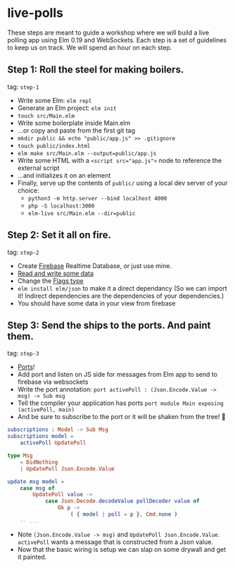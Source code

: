 # live-polls

These steps are meant to guide a workshop where we will build a live polling app using Elm 0.19 and WebSockets. Each step is a set of guidelines to keep us on track. We will spend an hour on each step.

## Step 1: Roll the steel for making boilers.

tag: `step-1`

- Write some Elm: `elm repl`
- Generate an Elm project: `elm init`
- `touch src/Main.elm`
- Write some boilerplate inside Main.elm
- ...or copy and paste from the first git tag
- `mkdir public && echo "public/app.js" >> .gitignore`
- `touch public/index.html`
- `elm make src/Main.elm --output=public/app.js`
- Write some HTML with a `<script src="app.js">` node to reference the external script
- ...and initializes it on an element
- Finally, serve up the contents of `public/` using a local dev server of your choice:
    - `python3 -m http.server --bind localhost 4000`
    - `php -S localhost:3000`
    - `elm-live src/Main.elm --dir=public`

## Step 2: Set it all on fire.

tag: `step-2`

- Create [Firebase](https://firebase.google.com/) Realtime Database, or just use mine.
- [Read and write some data](https://firebase.google.com/docs/database/web/read-and-write?authuser=0)
- Change the [Flags type](https://guide.elm-lang.org/interop/flags.html)
- `elm install elm/json` to make it a direct dependancy (So we can import it! Indirect dependencies are the dependencies of your dependencies.)
- You should have some data in your view from firebase

## Step 3: Send the ships to the ports. And paint them.

tag: `step-3`

- [Ports](https://guide.elm-lang.org/interop/ports.html)!
- Add port and listen on JS side for messages from Elm app to send to firebase via websockets
- Write the port annotation: `port activePoll : (Json.Encode.Value -> msg) -> Sub msg`
- Tell the compiler your application has ports `port module Main exposing (activePoll, main)`
- And be sure to subscribe to the port or it will be shaken from the tree! 🌳

```elm
subscriptions : Model -> Sub Msg
subscriptions model =
    activePoll UpdatePoll

type Msg
    = DidNothing
    | UpdatePoll Json.Encode.Value

update msg model =
    case msg of
        UpdatePoll value ->
            case Json.Decode.decodeValue pollDecoder value of
                Ok p ->
                    ( { model | poll = p }, Cmd.none )
    -- ...
```

- Note `(Json.Encode.Value -> msg)` and `UpdatePoll Json.Encode.Value`. `activePoll` wants a message that is constructed from a Json value.
- Now that the basic wiring is setup we can slap on some drywall and get it painted.